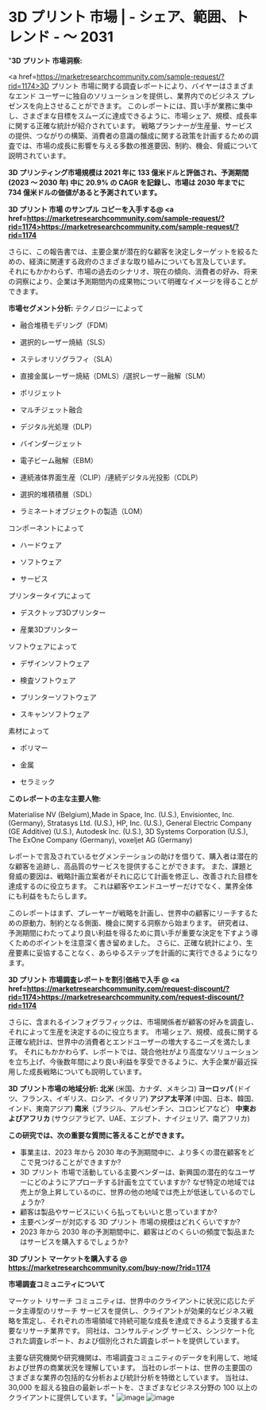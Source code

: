 #  3D プリント 市場 | - シェア、範囲、トレンド - ～ 2031
"<strong>3D プリント 市場洞察:</strong>

<a href=https://marketresearchcommunity.com/sample-request/?rid=1174>3D プリント</a> 市場に関する調査レポートにより、バイヤーはさまざまなエンド ユーザーに独自のソリューションを提供し、業界内でのビジネス プレゼンスを向上させることができます。 このレポートには、買い手が業務に集中し、さまざまな目標をスムーズに達成できるように、市場シェア、規模、成長率に関する正確な統計が紹介されています。 戦略プランナーが生産量、サービスの提供、つながりの構築、消費者の意識の醸成に関する政策を計画するための調査では、市場の成長に影響を与える多数の推進要因、制約、機会、脅威について説明されています。

<strong>3D プリンティング市場規模は 2021 年に 133 億米ドルと評価され、予測期間 (2023 ～ 2030 年) 中に 20.9% の CAGR を記録し、市場は 2030 年までに 734 億米ドルの価値があると予測されています。</strong>

<strong>3D プリント 市場 のサンプル コピーを入手する@ <a href=https://marketresearchcommunity.com/sample-request/?rid=1174><u>https://marketresearchcommunity.com/sample-request/?rid=1174</u></a></strong>

さらに、この報告書では、主要企業が潜在的な顧客を決定しターゲットを絞るための、経済に関連する政府のさまざまな取り組みについても言及しています。 それにもかかわらず、市場の過去のシナリオ、現在の傾向、消費者の好み、将来の洞察により、企業は予測期間内の成果物について明確なイメージを得ることができます。

<strong>市場セグメント分析:</strong>
テクノロジーによって



- 融合堆積モデリング（FDM）

- 選択的レーザー焼結（SLS）

- ステレオリソグラフィ（SLA）

- 直接金属レーザー焼結（DMLS）/選択レーザー融解（SLM）

- ポリジェット

- マルチジェット融合

- デジタル光処理（DLP）

- バインダージェット

- 電子ビーム融解（EBM）

- 連続液体界面生産（CLIP）/連続デジタル光投影（CDLP）

- 選択的堆積積層（SDL）

- ラミネートオブジェクトの製造（LOM）



コンポーネントによって



- ハードウェア

- ソフトウェア

- サービス



プリンタータイプによって



- デスクトップ3Dプリンター

- 産業3Dプリンター



ソフトウェアによって



- デザインソフトウェア

- 検査ソフトウェア

- プリンターソフトウェア

- スキャンソフトウェア



素材によって



- ポリマー

- 金属

- セラミック

<strong>このレポートの主な主要人物:</strong>

Materialise NV (Belgium),Made in Space, Inc. (U.S.), Envisiontec, Inc. (Germany), Stratasys Ltd. (U.S.), HP, Inc. (U.S.), General Electric Company (GE Additive) (U.S.), Autodesk Inc. (U.S.), 3D Systems Corporation (U.S.), The ExOne Company (Germany), voxeljet AG (Germany)



レポートで言及されているセグメンテーションの助けを借りて、購入者は潜在的な顧客を追跡し、高品質のサービスを提供することができます。 また、課題と脅威の要因は、戦略計画立案者がそれに応じて計画を修正し、改善された目標を達成するのに役立ちます。 これは顧客やエンドユーザーだけでなく、業界全体にも利益をもたらします。

このレポートはまず、プレーヤーが戦略を計画し、世界中の顧客にリーチするための原動力、制約となる側面、機会に関する洞察から始まります。 研究者は、予測期間にわたってより良い利益を得るために買い手が重要な決定を下すよう導くためのポイントを注意深く書き留めました。 さらに、正確な統計により、生産要素に妥協することなく、あらゆるステップを計画的に実行できるようになります。

<strong>3D プリント 市場調査レポートを割引価格で入手 @ <a href=https://marketresearchcommunity.com/request-discount/?rid=1174><u>https://marketresearchcommunity.com/request-discount/?rid=1174</u></a></strong>

さらに、含まれるインフォグラフィックは、市場関係者が顧客の好みを調査し、それによって生産を決定するのに役立ちます。 市場シェア、規模、成長に関する正確な統計は、世界中の消費者とエンドユーザーの増大するニーズを満たします。 それにもかかわらず、レポートでは、競合他社がより高度なソリューションを立ち上げ、今後数年間により良い利益を享受できるように、大手企業が最近採用した成長戦略についても説明しています。

<strong>3D プリント市場の地域分析:
北米 </strong>(米国、カナダ、メキシコ)<strong>
ヨーロッパ </strong>(ドイツ、フランス、イギリス、ロシア、イタリア)<strong>
アジア太平洋 </strong>(中国、日本、韓国、インド、東南アジア)<strong>
南米</strong>（ブラジル、アルゼンチン、コロンビアなど）<strong>
中東およびアフリカ </strong>(サウジアラビア、UAE、エジプト、ナイジェリア、南アフリカ)<strong></strong>

<strong>この研究では、次の重要な質問に答えることができます。</strong>
<ul>
  <li>事業主は、2023 年から 2030 年の予測期間中に、より多くの潜在顧客をどこで見つけることができますか?</li>
  <li>3D プリント 市場で活動している主要ベンダーは、新興国の潜在的なユーザーにどのようにアプローチする計画を立てていますか? なぜ特定の地域では売上が急上昇しているのに、世界の他の地域では売上が低迷しているのでしょうか?</li>
  <li>顧客は製品やサービスにいくら払ってもいいと思っていますか?</li>
  <li>主要ベンダーが対応する 3D プリント 市場の規模はどれくらいですか?</li>
  <li>2023 年から 2030 年の予測期間中に、顧客はどのくらいの頻度で製品またはサービスを購入するでしょうか?</li>
</ul>
<strong>3D プリント マーケットを購入する @ <a href=https://marketresearchcommunity.com/buy-now/?rid=1174><u>https://marketresearchcommunity.com/buy-now/?rid=1174</u></a></strong>

<strong>市場調査コミュニティについて</strong>

マーケット リサーチ コミュニティは、世界中のクライアントに状況に応じたデータ主導型のリサーチ サービスを提供し、クライアントが効果的なビジネス戦略を策定し、それぞれの市場領域で持続可能な成長を達成できるよう支援する主要なリサーチ業界です。 同社は、コンサルティング サービス、シンジケート化された調査レポート、および個別化された調査レポートを提供しています。

主要な研究機関や研究機関は、市場調査コミュニティのデータを利用して、地域および世界の商業状況を理解しています。 当社のレポートは、世界の主要国のさまざまな業界の包括的な分析および統計分析を特徴としています。 当社は、30,000 を超える独自の最新レポートを、さまざまなビジネス分野の 100 以上のクライアントに提供しています。"
![image](https://github.com/Gargi1522/MRC/assets/158283091/bb3ccf9d-8147-4fd5-b470-d8e353c626a2)
![image](https://github.com/Gargi1522/MRC/assets/158283091/9bd872e5-9eb9-47eb-9563-41cac4551f85)
